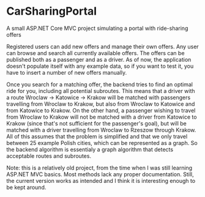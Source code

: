 # CarSharingPortal
A small ASP.NET Core MVC project simulating a portal with ride-sharing offers

Registered users can add new offers and manage their own offers. Any user can browse and search all currently available offers.
The offers can be published both as a passenger and as a driver. As of now, the application doesn't populate itself with any example data, so if you want to test it, you have to insert a number of new offers manually. 

Once you search for a matching offer, the backend tries to find an optimal ride for you, including all potential subroutes. This means that a driver with a route Wroclaw -> Katowice -> Krakow will be matched with passengers travelling from Wroclaw to Krakow, but also from Wroclaw to Katowice and from Katowice to Krakow. On the other hand, a passenger wishing to travel from Wroclaw to Krakow will not be matched with a driver from Katowice to Krakow (since that's not sufficient for the passenger's goal), but will be matched with a driver travelling from Wroclaw to Rzeszow through Krakow.</br>
All of this assumes that the problem is simplified and that we only travel between 25 example Polish cities, which can be represented as a graph. So the backend algorithm is essentialy a graph algorithm that detects acceptable routes and subroutes.

Note: this is a relatively old project, from the time when I was still learning ASP.NET MVC basics. Most methods lack any proper documentation. Still, the current version works as intended and I think it is interesting enough to be kept around. 
